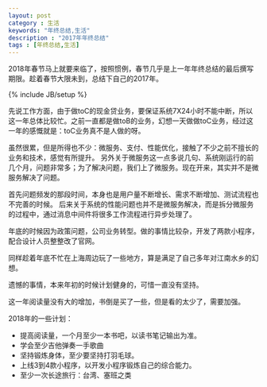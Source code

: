 ```yaml
---
layout: post
category : 生活
keywords: "年终总结,生活"
description : "2017年年终总结"
tags : [年终总结,生活]
---
```


 2018年春节马上就要来临了，按照惯例，春节几乎是上一年年终总结的最后撰写期限。趁着春节大限未到，总结下自己的2017年。

<!--break-->

{% include JB/setup %}

先说工作方面，由于做toC的现金贷业务，要保证系统7X24小时不能中断，所以这一年总体比较忙。之前一直都是做toB的业务，幻想一天做做toC业务，经过这一年的感慨就是：toC业务真不是人做的呀。

虽然很累，但是所得也不少：微服务、支付、性能优化，接触了不少之前不擅长的业务和技术，感觉有所提升。
另外关于微服务这一点多说几句、系统刚运行的前几个月，问题非常多；为了解决问题，我们上了微服务。现在开来，其实并不是微服务解决了问题。

首先问题频发的那段时间，本身也是用户量不断增长、需求不断增加、测试流程也不完善的时候。
后来关于系统的性能问题也并不是微服务解决，而是拆分微服务的过程中，通过消息中间件将很多工作流程进行异步处理了。


年底的时候因为政策问题，公司业务转型。做的事情比较杂，开发了两款小程序，配合设计人员整整改了官网。

同样趁着年底不忙在上海周边玩了一些地方，算是满足了自己多年对江南水乡的幻想。

遗憾的事情，本来年初的时候计划健身的，可惜一直没有坚持。

这一年阅读量没有大的增加，书倒是买了一些，但是看的太少了，需要加强。


2018年的一些计划：

- 提高阅读量，一个月至少一本书吧，以读书笔记输出为准。
- 学会至少吉他弹奏一手歌曲
- 坚持锻炼身体，至少要坚持打羽毛球。
- 上线3到4款小程序，以开发小程序锻炼自己的综合能力。
- 至少一次长途旅行：台湾、塞班之类
